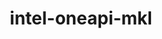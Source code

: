 ---
title: "intel-oneapi-mkl"
layout: cache
categories: [package, develop-2025-03-16]
meta: {"compilers": ["gcc@=11.4.0", "gcc@=12.4.0", "gcc@=13.2.0", "oneapi@=2024.1.0", "oneapi@=2024.2.1"], "num_specs": 8, "num_specs_by_stack": {"aws-pcluster-x86_64_v4": 4, "e4s": 1, "e4s-oneapi": 1, "ml-linux-x86_64-cpu": 1, "ml-linux-x86_64-cuda": 1, "root": 8}, "oss": ["amzn2", "ubuntu22.04", "ubuntu24.04"], "platforms": ["linux"], "stacks": ["aws-pcluster-x86_64_v4", "e4s", "e4s-oneapi", "ml-linux-x86_64-cpu", "ml-linux-x86_64-cuda", "root"], "targets": ["x86_64_v3", "x86_64_v4"], "versions": ["2024.2.2"]}
spec_details: [{"compiler": "gcc@=12.4.0", "hash": "27xfme5blqkbh2xr5clnzi3rfbhn5kpf", "os": "amzn2", "platform": "linux", "size": "-", "stacks": ["aws-pcluster-x86_64_v4", "root"], "target": "x86_64_v4", "variants": ["build_system=generic", "~cluster", "+envmods", "~gfortran", "~ilp64", "mpi_family=none", "+shared", "threads=none"], "versions": ["2024.2.2"]}, {"compiler": "oneapi@=2024.1.0", "hash": "btuil7qkywkcobrppwantcimr6eh4rpe", "os": "amzn2", "platform": "linux", "size": "-", "stacks": ["aws-pcluster-x86_64_v4", "root"], "target": "x86_64_v3", "variants": ["build_system=generic", "~cluster", "+envmods", "~gfortran", "~ilp64", "mpi_family=none", "+shared", "threads=none"], "versions": ["2024.2.2"]}, {"compiler": "gcc@=13.2.0", "hash": "mde4zcgbr74vz72cj47qcckludkioth3", "os": "ubuntu24.04", "platform": "linux", "size": "-", "stacks": ["ml-linux-x86_64-cuda", "root"], "target": "x86_64_v3", "variants": ["build_system=generic", "~cluster", "+envmods", "~gfortran", "~ilp64", "mpi_family=none", "+shared", "threads=none"], "versions": ["2024.2.2"]}, {"compiler": "gcc@=12.4.0", "hash": "nhdlmdn22xrx526tbn6opfclhsl3oznm", "os": "amzn2", "platform": "linux", "size": "-", "stacks": ["aws-pcluster-x86_64_v4", "root"], "target": "x86_64_v3", "variants": ["build_system=generic", "~cluster", "+envmods", "~gfortran", "~ilp64", "mpi_family=none", "+shared", "threads=none"], "versions": ["2024.2.2"]}, {"compiler": "oneapi@=2024.1.0", "hash": "oaki32z3zbz7a2rl7pitsr7pihxglexb", "os": "amzn2", "platform": "linux", "size": "-", "stacks": ["aws-pcluster-x86_64_v4", "root"], "target": "x86_64_v4", "variants": ["build_system=generic", "~cluster", "+envmods", "~gfortran", "~ilp64", "mpi_family=none", "+shared", "threads=none"], "versions": ["2024.2.2"]}, {"compiler": "oneapi@=2024.2.1", "hash": "qcjy74n4e32gnnhsyekrchj6jhqs37pt", "os": "ubuntu22.04", "platform": "linux", "size": "-", "stacks": ["e4s-oneapi", "root"], "target": "x86_64_v3", "variants": ["build_system=generic", "~cluster", "+envmods", "~gfortran", "~ilp64", "mpi_family=none", "+shared", "threads=none"], "versions": ["2024.2.2"]}, {"compiler": "gcc@=13.2.0", "hash": "ulsugomjqp7qnfqzo5onwmlzm6poredp", "os": "ubuntu24.04", "platform": "linux", "size": "-", "stacks": ["ml-linux-x86_64-cpu", "root"], "target": "x86_64_v3", "variants": ["build_system=generic", "~cluster", "+envmods", "~gfortran", "~ilp64", "mpi_family=none", "+shared", "threads=none"], "versions": ["2024.2.2"]}, {"compiler": "gcc@=11.4.0", "hash": "xw4q7etdigvn4xbqnzikji42zyobjyma", "os": "ubuntu22.04", "platform": "linux", "size": "-", "stacks": ["e4s", "root"], "target": "x86_64_v3", "variants": ["build_system=generic", "~cluster", "+envmods", "~gfortran", "~ilp64", "mpi_family=none", "+shared", "threads=none"], "versions": ["2024.2.2"]}]
---